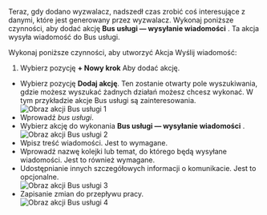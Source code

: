 Teraz, gdy dodano wyzwalacz, nadszedł czas zrobić coś interesujące z danymi, które jest generowany przez wyzwalacz. Wykonaj poniższe czynności, aby dodać akcję **Bus usługi — wysyłanie wiadomości** . Ta akcja wysyła wiadomość do Bus usługi.  

Wykonaj poniższe czynności, aby utworzyć Akcja Wyślij wiadomość:  

1. Wybierz pozycję **+ Nowy krok** Aby dodać akcję.  
- Wybierz pozycję **Dodaj akcję**. Ten zostanie otwarty pole wyszukiwania, gdzie możesz wyszukać żadnych działań możesz chcesz wykonać. W tym przykładzie akcje Bus usługi są zainteresowania.    
![Obraz akcji Bus usługi 1](./media/connectors-create-api-servicebus/action-1.png)   
- Wprowadź *bus usługi*.  
- Wybierz akcję do wykonania **Bus usługi — wysyłanie wiadomości** .  
![Obraz akcji Bus usługi 2](./media/connectors-create-api-servicebus/action-2.png)    
- Wpisz treść wiadomości. Jest to wymagane.  
- Wprowadź nazwę kolejki lub temat, do którego będą wysyłane wiadomości. Jest to również wymagane.   
- Udostępnianie innych szczegółowych informacji o komunikacie. Jest to opcjonalne.     
![Obraz akcji Bus usługi 3](./media/connectors-create-api-servicebus/action-3.png)    
- Zapisanie zmian do przepływu pracy.   
![Obraz akcji Bus usługi 4](./media/connectors-create-api-servicebus/action-4.png)     
